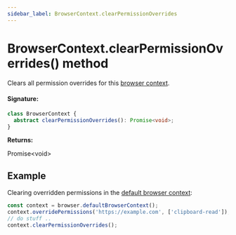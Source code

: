 ```yaml
---
sidebar_label: BrowserContext.clearPermissionOverrides
---
```


# BrowserContext.clearPermissionOverrides() method

Clears all permission overrides for this [browser context](./puppeteer.browsercontext.md).

#### Signature:

```typescript
class BrowserContext {
  abstract clearPermissionOverrides(): Promise<void>;
}
```

**Returns:**

Promise&lt;void&gt;

## Example

Clearing overridden permissions in the [default browser context](./puppeteer.browser.defaultbrowsercontext.md):

```ts
const context = browser.defaultBrowserContext();
context.overridePermissions('https://example.com', ['clipboard-read']);
// do stuff ..
context.clearPermissionOverrides();
```
